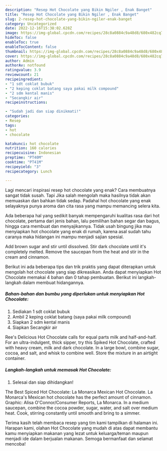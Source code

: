 ```yaml
---
description: "Resep Hot Chocolate yang Bikin Ngiler , Enak Banget"
title: "Resep Hot Chocolate yang Bikin Ngiler , Enak Banget"
slug: 2-resep-hot-chocolate-yang-bikin-ngiler-enak-banget
category: Uncategorized
date: 2022-12-16T15:38:02.628Z
image: https://img-global.cpcdn.com/recipes/28c8a0884c9a48d8/680x482cq70/hot-chocolate-foto-resep-utama.jpg
hideToc: false
enableToc: true
enableTocContent: false
thumbnail: https://img-global.cpcdn.com/recipes/28c8a0884c9a48d8/680x482cq70/hot-chocolate-foto-resep-utama.jpg
cover: https://img-global.cpcdn.com/recipes/28c8a0884c9a48d8/680x482cq70/hot-chocolate-foto-resep-utama.jpg
author: Admin
authorAv: notfound
ratingvalue: 3.9
reviewcount: 21
recipeingredient:
- "1 sdt coklat bubuk"
- "2 keping coklat batang saya pakai milk compound"
- "2 sdm kental manis"
- "Secangkir air"
recipeinstructions:

- "Sudah jadi dan siap dinikmati!"
categories:
- Resep
tags:
- hot
- chocolate

katakunci: hot chocolate 
nutrition: 160 calories
recipecuisine: Indonesian
preptime: "PT40M"
cooktime: "PT41M"
recipeyield: "3"
recipecategory: Lunch

---
```



Lagi mencari inspirasi resep hot chocolate yang enak? Cara membuatnya sangat tidak susah. Tapi Jika salah mengolah maka hasilnya tidak akan memuaskan dan bahkan tidak sedap. Padahal hot chocolate yang enak selayaknya punya aroma dan cita rasa yang mampu memancing selera kita.


Ada beberapa hal yang sedikit banyak mempengaruhi kualitas rasa dari hot chocolate, pertama dari jenis bahan, lalu pemilihan bahan segar dan bagus, hingga cara membuat dan menyajikannya. Tidak usah bingung jika mau menyiapkan hot chocolate yang enak di rumah, karena asal sudah tahu caranya maka hidangan ini mampu menjadi sajian spesial.

Add brown sugar and stir until dissolved. Stir dark chocolate until it&#39;s completely melted. Remove the saucepan from the heat and stir in the cream and cinnamon.


Berikut ini ada beberapa tips dan trik praktis yang dapat diterapkan untuk mengolah hot chocolate yang siap dikreasikan. Anda dapat menyiapkan Hot Chocolate memakai 4 bahan dan 0 tahap pembuatan. Berikut ini langkah-langkah dalam membuat hidangannya.

<!--inarticleads1-->

##### Bahan-bahan dan bumbu yang diperlukan untuk menyiapkan Hot Chocolate:

1. Sediakan 1 sdt coklat bubuk
1. Ambil 2 keping coklat batang (saya pakai milk compound)
1. Siapkan 2 sdm kental manis
1. Siapkan Secangkir air


Ree&#39;s Delicious Hot Chocolate calls for equal parts milk and half-and-half. For an ultra-indulgent, thick sipper, try this Spiked Hot Chocolate, crafted with heavy cream, milk and dark chocolate. In a large bowl, combine sugar, cocoa, and salt, and whisk to combine well. Store the mixture in an airtight container. 

<!--inarticleads2-->

##### Langkah-langkah untuk memasak Hot Chocolate:


1. Selesai dan siap dihidangkan!

The Best Spiced Hot Chocolate: La Monarca Mexican Hot Chocolate. La Monarca&#39;s Mexican hot chocolate has the perfect amount of cinnamon. Graphic: Alisa O&#39;Connor/Consumer Reports, La Monarca. In a medium saucepan, combine the cocoa powder, sugar, water, and salt over medium heat. Cook, stirring constantly until smooth and bring to a simmer. 

Terima kasih telah membaca resep yang tim kami tampilkan di halaman ini. Harapan kami, olahan Hot Chocolate yang mudah di atas dapat membantu kamu menyiapkan makanan yang lezat untuk keluarga/teman maupun menjadi ide dalam berjualan makanan. Semoga bermanfaat dan selamat mencoba!
